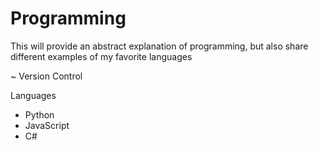 # Programming
This will provide an abstract explanation of programming, but also share different examples of my favorite languages

~ Version Control

Languages
  - Python
  - JavaScript
  - C#
